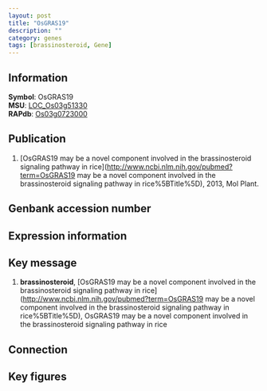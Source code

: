 ```yaml
---
layout: post
title: "OsGRAS19"
description: ""
category: genes
tags: [brassinosteroid, Gene]
---
```


## Information
__Symbol__: OsGRAS19  
__MSU__: [LOC_Os03g51330](http://rice.plantbiology.msu.edu/cgi-bin/ORF_infopage.cgi?orf=LOC_Os03g51330)  
__RAPdb__: [Os03g0723000](http://rapdb.dna.affrc.go.jp/viewer/gbrowse_details/irgsp1?name=Os03g0723000)  

## Publication
1. [OsGRAS19 may be a novel component involved in the brassinosteroid signaling pathway in rice](http://www.ncbi.nlm.nih.gov/pubmed?term=OsGRAS19 may be a novel component involved in the brassinosteroid signaling pathway in rice%5BTitle%5D), 2013, Mol Plant.

## Genbank accession number

## Expression information

## Key message
1. __brassinosteroid__, [OsGRAS19 may be a novel component involved in the brassinosteroid signaling pathway in rice](http://www.ncbi.nlm.nih.gov/pubmed?term=OsGRAS19 may be a novel component involved in the brassinosteroid signaling pathway in rice%5BTitle%5D), OsGRAS19 may be a novel component involved in the brassinosteroid signaling pathway in rice

## Connection

## Key figures


